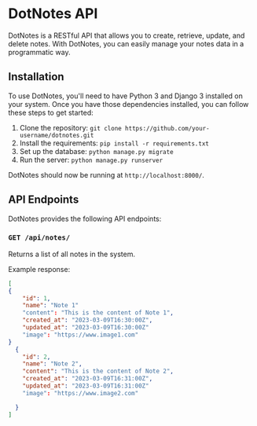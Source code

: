 # DotNotes API

DotNotes is a RESTful API that allows you to create, retrieve, update, and delete notes. With DotNotes, you can easily manage your notes data in a programmatic way.

## Installation

To use DotNotes, you'll need to have Python 3 and Django 3 installed on your system. Once you have those dependencies installed, you can follow these steps to get started:

1. Clone the repository: `git clone https://github.com/your-username/dotnotes.git`
2. Install the requirements: `pip install -r requirements.txt`
3. Set up the database: `python manage.py migrate`
4. Run the server: `python manage.py runserver`

DotNotes should now be running at `http://localhost:8000/`.

## API Endpoints

DotNotes provides the following API endpoints:

### `GET /api/notes/`

Returns a list of all notes in the system.

Example response:

```json
[
{
    "id": 1,
    "name": "Note 1"
    "content": "This is the content of Note 1",
    "created_at": "2023-03-09T16:30:00Z",
    "updated_at": "2023-03-09T16:30:00Z"
    "image": "https://www.image1.com"
}
  {
    "id": 2,
    "name": "Note 2",
    "content": "This is the content of Note 2",
    "created_at": "2023-03-09T16:31:00Z",
    "updated_at": "2023-03-09T16:31:00Z"
    "image": "https://www.image2.com"

  }
]
